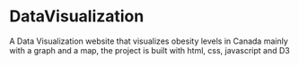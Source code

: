 # DataVisualization
A Data Visualization website that visualizes obesity levels in Canada mainly with a graph and a map, the project is built with html, css, javascript and D3
